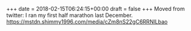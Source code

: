 +++
date = 2018-02-15T06:24:15+00:00
draft = false
+++
Moved from twitter: I ran my first half marathon last December.  <a href="https://mstdn.shimmy1996.com/media/cZm8nS22gC6RRNlLbao" rel="nofollow noopener" target="_blank"><span class="invisible">https://</span><span class="ellipsis">mstdn.shimmy1996.com/media/cZm</span><span class="invisible">8nS22gC6RRNlLbao</span></a>